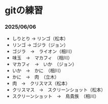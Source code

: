 # gitの練習

### 2025/06/06
- しりとり → リンゴ（松本）
- リンゴ → ゴジラ（ジョン）
- ゴジラ　→　ライオン（相川）
- 味玉　→　マカフィ　（相川）
- マカフィ　→　いか　（ジョン）
- いか　→　かに　（相川）
- かに　→　肉　（立木）
- 肉　→　クリスマス（松本）
- クリスマス　→　スクリーンショット（松本）
- スクリーンショット　→　鳥貴族　（相川）